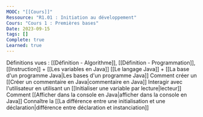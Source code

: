 ```yaml
---
MOOC: "[[Cours]]"
Ressource: "R1.01 : Initiation au développement"
Cours: "Cours 1 : Premières bases"
Date: 2023-09-15
tags: []
Complete: true
Learned: true
---
```

Définitions vues : [[Définition - Algorithme]], [[Définition - Programmation]], [[Instruction]] + [[Les variables en Java]]
[[Le langage Java]] + [[La base d'un programme Java|Les bases d'un programme Java]]
Comment créer un [[Créer un commentaire en Java|commentaire en Java]]
Interagir avec l'utilisateur en utilisant un [[Initialiser une variable par lecture|lecteur]]
Comment [[Afficher dans la console en Java|afficher dans la console en Java]]
Connaître la [[La différence entre une initialisation et une déclaration|différence entre déclaration et instanciation]]